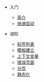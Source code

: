 * 入门
    * [简介](/README.md)
    * [快速启动](intro/quickstart.md)

* 进阶
    * [标签列表](advanced/tags.md)
    * [模板建立](advanced/template.md)
    * [上下文变量](advanced/context.md)
    * [错误页面](advanced/error.md)
    * [分页](advanced/page.md)
    * [静态化](advanced/static.md)